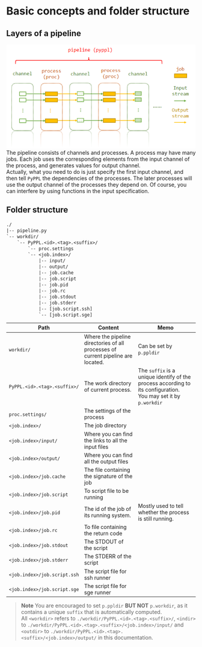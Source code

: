 # Basic concepts and folder structure

<!-- toc -->

## Layers of a pipeline
![Basic concepts](./concept.png)
The pipeline consists of channels and processes. A process may have many jobs. Each job uses the corresponding elements from the input channel of the process, and generates values for output channel.  
Actually, what you need to do is just specify the first input channel, and then tell `PyPPL` the dependencies of the processes. The later processes will use the output channel of the processes they depend on. Of course, you can interfere by using functions in the input specification.

## Folder structure
```
./
|-- pipeline.py
`-- workdir/
	`-- PyPPL.<id>.<tag>.<suffix>/
		`-- proc.settings
		`-- <job.index>/
			|-- input/
			|-- output/
			|-- job.cache
			|-- job.script
			|-- job.pid
			|-- job.rc
			|-- job.stdout
			|-- job.stderr
			|-- [job.script.ssh]
			`-- [job.script.sge]
```

| Path | Content | Memo |
|------|---------|------|
|`workdir/`|Where the pipeline directories of all processes of current pipeline are located.|Can be set by `p.ppldir`|
|`PyPPL.<id>.<tag>.<suffix>/`|The work directory of current process.|The `suffix` is a unique identify of the process according to its configuration.<br/>You may set it by `p.workdir`|
|`proc.settings/`|The settings of the process||
|`<job.index>/`|The job directory||
|`<job.index>/input/`|Where you can find the links to all the input files||
|`<job.index>/output/`|Where you can find all the output files||
|`<job.index>/job.cache`|The file containing the signature of the job||
|`<job.index>/job.script`|To script file to be running||
|`<job.index>/job.pid`|The id of the job of its running system.|Mostly used to tell whether the process is still running.|
|`<job.index>/job.rc`|To file containing the return code||
|`<job.index>/job.stdout`|The STDOUT of the script||
|`<job.index>/job.stderr`|The STDERR of the script||
|`<job.index>/job.script.ssh`|The script file for ssh runner||
|`<job.index>/job.script.sge`|The script file for sge runner||

> **Note**  You are encouraged to set `p.ppldir` **BUT NOT** `p.workdir`, as it contains a unique `suffix` that is automatically computed.  
All `<workdir>` refers to `./workdir/PyPPL.<id>.<tag>.<suffix>/`, `<indir>` to `./workdir/PyPPL.<id>.<tag>.<suffix>/<job.index>/input/` and `<outdir>` to `./workdir/PyPPL.<id>.<tag>.<suffix>/<job.index>/output/` in this documentation.